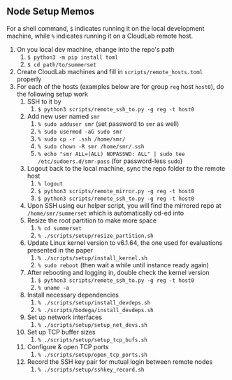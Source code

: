 ## Node Setup Memos

For a shell command, `$` indicates running it on the local development machine, while `%` indicates running it on a CloudLab remote host.

1. On you local dev machine, change into the repo's path
    1. `$ python3 -m pip install toml`
    2. `$ cd path/to/summerset`
2. Create CloudLab machines and fill in `scripts/remote_hosts.toml` properly
3. For each of the hosts (examples below are for group `reg` host `host0`), do the following setup work
    1. SSH to it by
        1. `$ python3 scripts/remote_ssh_to.py -g reg -t host0`
    2. Add new user named `smr`
        1. `% sudo adduser smr` (set password to `smr` as well)
        2. `% sudo usermod -aG sudo smr`
        3. `% sudo cp -r .ssh /home/smr/`
        4. `% sudo chown -R smr /home/smr/.ssh`
        5. `% echo "smr ALL=(ALL) NOPASSWD: ALL" | sudo tee /etc/sudoers.d/smr-pass` (for password-less `sudo`)
    3. Logout back to the local machine, sync the repo folder to the remote host
        1. `% logout`
        2. `$ python3 scripts/remote_mirror.py -g reg -t host0`
        3. `$ python3 scripts/remote_ssh_to.py -g reg -t host0`
    4. Upon SSH using our helper script, you will find the mirrored repo at `/home/smr/summerset` which is automatically cd-ed into
    5. Resize the root partition to make more space
        1. `% cd summerset`
        2. `% ./scripts/setup/resize_partition.sh`
    6. Update Linux kernel version to v6.1.64, the one used for evaluations presented in the paper
        1. `% ./scripts/setup/install_kernel.sh`
        2. `% sudo reboot` (then wait a while until instance ready again)
    7. After rebooting and logging in, double check the kernel version
        1. `$ python3 scripts/remote_ssh_to.py -g reg -t host0`
        2. `% uname -a`
    8. Install necessary dependencies
        1. `% ./scripts/setup/install_devdeps.sh`
        2. `% ./scripts/bodega/install_devdeps.sh`
    9. Set up network interfaces
        1. `% ./scripts/setup/setup_net_devs.sh`
    10. Set up TCP buffer sizes
        1. `% ./scripts/setup/setup_tcp_bufs.sh`
    11. Configure & open TCP ports
        1. `% ./scripts/setup/open_tcp_ports.sh`
    12. Record the SSH key pair for mutual login between remote nodes
        1. `% ./scripts/setup/sshkey_record.sh`
